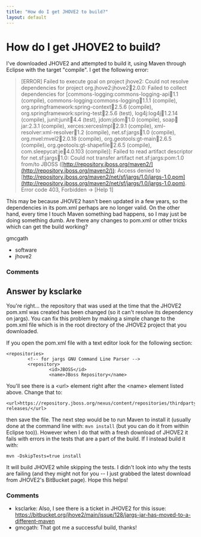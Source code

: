 ```yaml
---
title: "How do I get JHOVE2 to build?"
layout: default
---
```

How do I get JHOVE2 to build?
=====================
I've downloaded JHOVE2 and attempted to build it, using Maven through
Eclipse with the target "compile". I get the following error:

> [ERROR] Failed to execute goal on project jhove2: Could not resolve
> dependencies for project org.jhove2:jhove2:jar:2.0.0: Failed to
> collect dependencies for [commons-logging:commons-logging-api:jar:1.1
> (compile), commons-logging:commons-logging:jar:1.1.1 (compile),
> org.springframework:spring-context:jar:2.5.6 (compile),
> org.springframework:spring-test:jar:2.5.6 (test),
> log4j:log4j:jar:1.2.14 (compile), junit:junit:jar:4.4 (test),
> jdom:jdom:jar:1.0 (compile), soap:soap:jar:2.3.1 (compile),
> xerces:xercesImpl:jar:2.9.1 (compile),
> xml-resolver:xml-resolver:jar:1.2 (compile), net.sf:jargs:jar:1.0
> (compile), org.mvel:mvel2:jar:2.0.18 (compile),
> org.geotools:gt-main:jar:2.6.5 (compile),
> org.geotools:gt-shapefile:jar:2.6.5 (compile),
> com.sleepycat:je:jar:4.0.103 (compile)]: Failed to read artifact
> descriptor for net.sf:jargs:jar:1.0: Could not transfer artifact
> net.sf:jargs:pom:1.0 from/to JBOSS
> ([http://repository.jboss.org/maven2/](http://repository.jboss.org/maven2/)):
> Access denied to
> [http://repository.jboss.org/maven2/net/sf/jargs/1.0/jargs-1.0.pom](http://repository.jboss.org/maven2/net/sf/jargs/1.0/jargs-1.0.pom).
> Error code 403, Forbidden -\> [Help 1]

This may be because JHOVE2 hasn't been updated in a few years, so the
dependencies in its pom.xml perhaps are no longer valid. On the other
hand, every time I touch Maven something bad happens, so I may just be
doing something dumb. Are there any changes to pom.xml or other tricks
which can get the build working?

gmcgath

<ul class="tags"><li class="tag">software</li><li class="tag">jhove2</li></ul>

### Comments ###


Answer by ksclarke
----------------
You're right... the repository that was used at the time that the JHOVE2
pom.xml was created has been changed (so it can't resolve its dependency
on jargs). You can fix this problem by making a simple change to the
pom.xml file which is in the root directory of the JHOVE2 project that
you downloaded.

If you open the pom.xml file with a text editor look for the following
section:

    <repositories>
            <!-- for jargs GNU Command Line Parser -->
            <repository>
                    <id>JBOSS</id>
                    <name>JBoss Repository</name>

You'll see there is a \<url\> element right after the \<name\> element
listed above. Change that to:

    <url>https://repository.jboss.org/nexus/content/repositories/thirdparty-releases/</url>

then save the file. The next step would be to run Maven to install it
(usually done at the command line with: `mvn install` (but you can do it
from within Eclipse too)). However when I do that with a fresh download
of JHOVE2 it fails with errors in the tests that are a part of the
build. If I instead build it with:

    mvn -DskipTests=true install

It will build JHOVE2 while skipping the tests. I didn't look into why
the tests are failing (and they might not for you -- I just grabbed the
latest download from JHOVE2's BitBucket page). Hope this helps!

### Comments ###
* ksclarke: Also, I see there is a ticket in JHOVE2 for this issue:
https://bitbucket.org/jhove2/main/issue/128/jargs-jar-has-moved-to-a-different-maven
* gmcgath: That got me a successful build, thanks!

